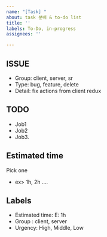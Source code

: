 ```yaml
---
name: "[Task] "
about: task 분배 & to-do list
title: ''
labels: To-Do, in-progress
assignees: ''

---
```


## ISSUE
* Group: client, server, sr
* Type: bug, feature, delete
* Detail: fix actions from client redux

## TODO
* Job1
* Job2
* Job3.  

## Estimated time
Pick one
* ex> 1h, 2h ....

## Labels
* Estimated time: E: 1h
* Group : client, server
* Urgency: High, Middle, Low
